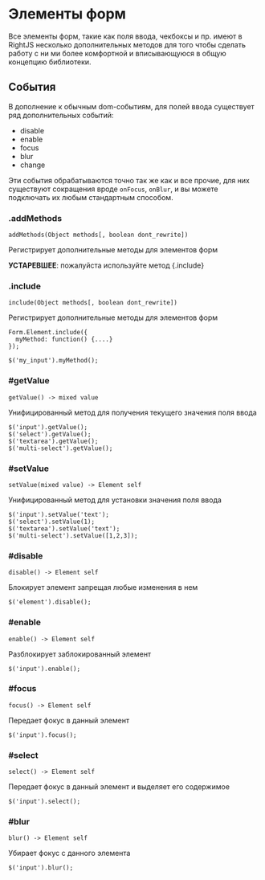 # Элементы форм

Все элементы форм, такие как поля ввода, чекбоксы и пр. имеют в RightJS 
несколько дополнительных методов для того чтобы сделать работу с ни ми более
комфортной и вписывающуюся в общую концепцию библиотеки.

## События

В дополнение к обычным dom-событиям, для полей ввода существует ряд
дополнительных событий:

* disable
* enable
* focus
* blur
* change

Эти события обрабатываются точно так же как и все прочие, для них существуют
сокращения вроде `onFocus`, `onBlur`, и вы можете подключать их любым стандартным
способом.

### .addMethods

    addMethods(Object methods[, boolean dont_rewrite])

Регистрирует дополнительные методы для элементов форм

__УСТАРЕВШЕЕ__: пожалуйста используйте метод {.include}


### .include

    include(Object methods[, boolean dont_rewrite])

Регистрирует дополнительные методы для элементов форм

    Form.Element.include({
      myMethod: function() {....}
    });

    $('my_input').myMethod();



### #getValue

    getValue() -> mixed value

Унифицированный метод для получения текущего значения поля ввода

    $('input').getValue();
    $('select').getValue();
    $('textarea').getValue();
    $('multi-select').getValue();


### #setValue

    setValue(mixed value) -> Element self

Унифицированный метод для установки значения поля ввода

    $('input').setValue('text');
    $('select').setValue(1);
    $('textarea').setValue('text');
    $('multi-select').setValue([1,2,3]);


### #disable

    disable() -> Element self

Блокирует элемент запрещая любые изменения в нем

    $('element').disable();


### #enable

    enable() -> Element self

Разблокирует заблокированный элемент

    $('input').enable();


### #focus

    focus() -> Element self

Передает фокус в данный элемент

    $('input').focus();


### #select

    select() -> Element self

Передает фокус в данный элемент и выделяет его содержимое

    $('input').select();


### #blur

    blur() -> Element self

Убирает фокус с данного элемента

    $('input').blur();


